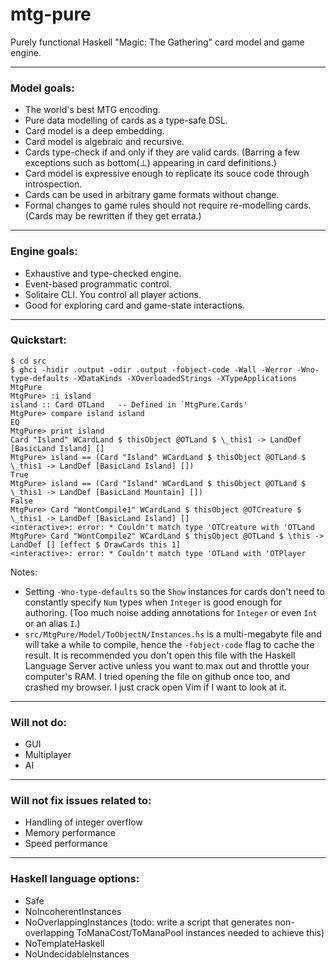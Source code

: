 # mtg-pure
Purely functional Haskell "Magic: The Gathering" card model and game engine.

---

### Model goals:
- The world's best MTG encoding.
- Pure data modelling of cards as a type-safe DSL.
- Card model is a deep embedding.
- Card model is algebraic and recursive.
- Cards type-check if and only if they are valid cards. (Barring a few exceptions such as bottom(⊥) appearing in card definitions.)
- Card model is expressive enough to replicate its souce code through introspection.
- Cards can be used in arbitrary game formats without change.
- Formal changes to game rules should not require re-modelling cards. (Cards may be rewritten if they get errata.)

---

### Engine goals:
- Exhaustive and type-checked engine.
- Event-based programmatic control.
- Solitaire CLI. You control all player actions.
- Good for exploring card and game-state interactions.

---

### Quickstart:
```
$ cd src
$ ghci -hidir .output -odir .output -fobject-code -Wall -Werror -Wno-type-defaults -XDataKinds -XOverloadedStrings -XTypeApplications MtgPure
MtgPure> :i island
island :: Card OTLand   -- Defined in `MtgPure.Cards'
MtgPure> compare island island
EQ
MtgPure> print island
Card "Island" WCardLand $ thisObject @OTLand $ \_this1 -> LandDef [BasicLand Island] []
MtgPure> island == (Card "Island" WCardLand $ thisObject @OTLand $ \_this1 -> LandDef [BasicLand Island] [])
True
MtgPure> island == (Card "Island" WCardLand $ thisObject @OTLand $ \_this1 -> LandDef [BasicLand Mountain] [])
False
MtgPure> Card "WontCompile1" WCardLand $ thisObject @OTCreature $ \_this1 -> LandDef [BasicLand Island] []
<interactive>: error: * Couldn't match type 'OTCreature with 'OTLand
MtgPure> Card "WontCompile2" WCardLand $ thisObject @OTLand $ \this -> LandDef [] [effect $ DrawCards this 1]
<interactive>: error: * Couldn't match type 'OTLand with 'OTPlayer
```
Notes:
 - Setting `-Wno-type-defaults` so the `Show` instances for cards don't need to constantly specify `Num` types when `Integer` is good enough for authoring. (Too much noise adding annotations for `Integer` or even `Int` or an alias `I`.)
 - `src/MtgPure/Model/ToObjectN/Instances.hs` is a multi-megabyte file and will take a while to compile, hence the `-fobject-code` flag to cache the result. It is recommended you don't open this file with the Haskell Language Server active unless you want to max out and throttle your computer's RAM. I tried opening the file on github once too, and crashed my browser. I just crack open Vim if I want to look at it.

---

### Will not do:
- GUI
- Multiplayer
- AI

---

### Will not fix issues related to:
- Handling of integer overflow
- Memory performance
- Speed performance

---

### Haskell language options:
- Safe
- NoIncoherentInstances
- NoOverlappingInstances (todo: write a script that generates non-overlapping ToManaCost/ToManaPool instances needed to achieve this)
- NoTemplateHaskell
- NoUndecidableInstances 
